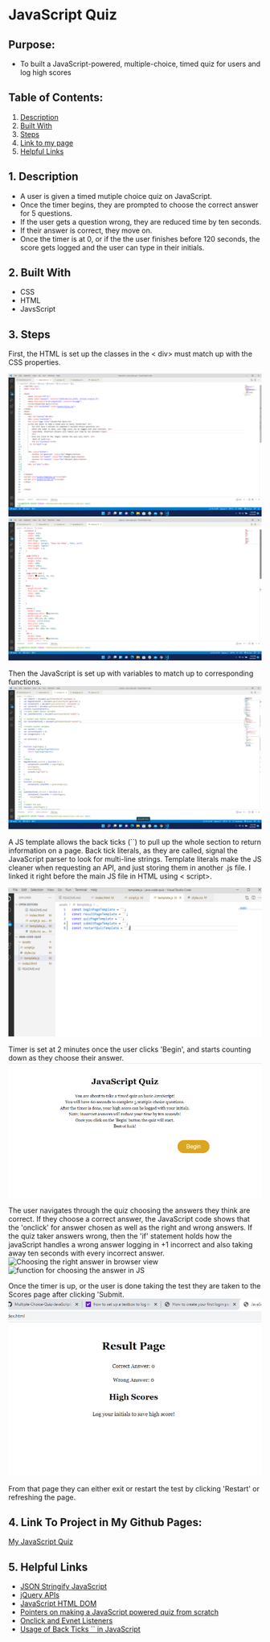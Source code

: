 # JavaScript Quiz

## Purpose:
 * To built a JavaScript-powered, multiple-choice, timed quiz for users and log high scores

  ## Table of Contents:
1. [ Description ](#desc)
2. [ Built With ](#built-with)
3. [ Steps ](#steps)
4. [ Link to my page ](#link-to-my-page)
5. [ Helpful Links ](#help)


<a name="desc"></a>
 ## 1. Description
  * A user is given a timed mutiple choice quiz on JavaScript.
  * Once the timer begins, they are prompted to choose the correct answer for 5 questions.
  * If the user gets a question wrong, they are reduced time by ten seconds.
  * If their answer is correct, they move on. 
  * Once the timer is at 0, or if the the user finishes before 120 seconds, the score gets logged and the user can type in their initials.

<a name="built-with"></a>
 ## 2. Built With
  * CSS
  * HTML
  * JavsScript

<a name="steps"></a>
 ## 3. Steps
 First, the HTML is set up the classes in the < div> must match up with the CSS properties.

 ![HTML code](assets/HTML_quiz.png)
 ![CSS code](assets/CSS-quiz.png)

 Then the JavaScript is set up with variables to match up to corresponding functions.
 ![JS file code](assets/java-quiz-code.png)

A JS template allows the back ticks (``) to pull up the whole section to return information on a page.
Back tick literals, as they are called, signal the JavaScript parser to look for multi-line strings. Template literals make the JS cleaner when requesting an API, and just storing them in another .js file. I linked it right before the main JS file in HTML using < script>. 
<!-- //</header><script src="assets/template. js"></script><script src="assets/script. js"></script></body>// -->

 ![Template page](assets/template.png)

 Timer is set at 2 minutes once the user clicks 'Begin', and starts counting down as they choose their answer.
 ![Begin](assets/java-quiz-begin.png)

 The user navigates through the quiz choosing the answers they think are correct. 
 If they choose a correct answer, the JavaScript code shows that the 'onclick' for answer chosen as well as the right and wrong answers. If the quiz taker answers wrong,
 then the 'if' statement holds how the javaScript handles a wrong answer logging in +1 incorrect and also taking away ten seconds with every incorrect answer.
  ![Choosing the right answer in browser view]()
  ![function for choosing the answer in JS]()

Once the timer is up, or the user is done taking the test they are taken to the Scores page after clicking 'Submit.
  ![Results](assets\scores-page.png)

 From that page they can either exit or restart the test by clicking 'Restart' or refreshing the page.
 


 <a name="link-to-my-page"></a>
 ## 4. Link To Project in My Github Pages:

[My JavaScript Quiz](https://verokoles.github.io/java-code-quiz/)

<a name="help"></a>
 ## 5. Helpful Links
* [JSON Stringify JavaScript](https://developer.mozilla.org/en-US/docs/Web/JavaScript/Reference/Global_Objects/JSON/stringify)
* [jQuery APIs](https://api.jquery.com/)
* [JavaScript HTML DOM](https://www.w3schools.com/js/js_htmldom.asp)
* [Pointers on making a JavaScript powered quiz from scratch](https://simplestepscode.com/javascript-quiz-tutorial/#:~:text=The%20following%20JavaScript%20will%20make%20that%20happen%3A%20%2F%2F,the%20parameters.%20Step%204%3A%20Put%20it%20all%20together)
* [Onclick and Evnet Listeners](https://www.bitdegree.org/learn/onclick-javascript)
* [Usage of Back Ticks `` in JavaScript](https://thebittheories.com/the-3-advantages-of-backtick-literals-in-javascript-f6beade4a9cf)
